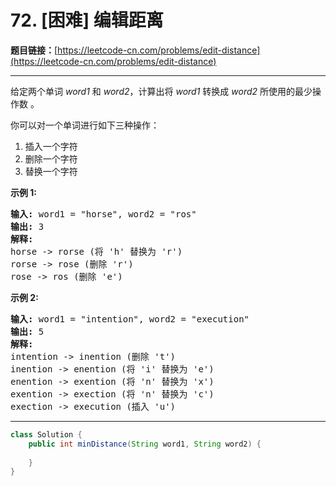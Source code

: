 # 72. [困难] 编辑距离

**题目链接：**[https://leetcode-cn.com/problems/edit-distance](https://leetcode-cn.com/problems/edit-distance)

---

<div class="content__1Y2H">
 <div class="notranslate">
  <p>给定两个单词&nbsp;<em>word1</em> 和&nbsp;<em>word2</em>，计算出将&nbsp;<em>word1</em>&nbsp;转换成&nbsp;<em>word2 </em>所使用的最少操作数&nbsp;。</p> 
  <p>你可以对一个单词进行如下三种操作：</p> 
  <ol> 
   <li>插入一个字符</li> 
   <li>删除一个字符</li> 
   <li>替换一个字符</li> 
  </ol> 
  <p><strong>示例&nbsp;1:</strong></p> 
  <pre class="language-text"><strong>输入:</strong> word1 = "horse", word2 = "ros"
<strong>输出:</strong> 3
<strong>解释:</strong> 
horse -&gt; rorse (将 'h' 替换为 'r')
rorse -&gt; rose (删除 'r')
rose -&gt; ros (删除 'e')
</pre> 
  <p><strong>示例&nbsp;2:</strong></p> 
  <pre class="language-text"><strong>输入:</strong> word1 = "intention", word2 = "execution"
<strong>输出:</strong> 5
<strong>解释:</strong> 
intention -&gt; inention (删除 't')
inention -&gt; enention (将 'i' 替换为 'e')
enention -&gt; exention (将 'n' 替换为 'x')
exention -&gt; exection (将 'n' 替换为 'c')
exection -&gt; execution (插入 'u')
</pre> 
 </div>
</div>

---

```java
class Solution {
    public int minDistance(String word1, String word2) {
        
    }
}
```